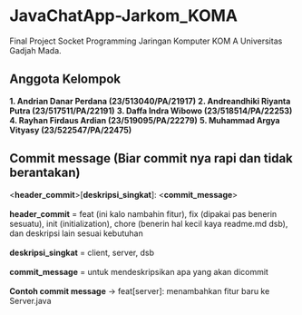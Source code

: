 # JavaChatApp-Jarkom_KOMA
Final Project Socket Programming Jaringan Komputer KOM A Universitas Gadjah Mada.

## Anggota Kelompok
**1. Andrian Danar Perdana (23/513040/PA/21917)**
**2. Andreandhiki Riyanta Putra (23/517511/PA/22191)**
**3. Daffa Indra Wibowo (23/518514/PA/22253)**
**4. Rayhan Firdaus Ardian (23/519095/PA/22279)**
**5. Muhammad Argya Vityasy (23/522547/PA/22475)**

## Commit message (Biar commit nya rapi dan tidak berantakan)
<**header_commit**>[**deskripsi_singkat**]: <**commit_message**> <br/> <br/>
**header_commit** = feat (ini kalo nambahin fitur), fix (dipakai pas benerin sesuatu), init (initialization), chore (benerin hal kecil kaya readme.md dsb), dan deskripsi lain sesuai kebutuhan <br/> <br/>
**deskripsi_singkat** = client, server, dsb <br/> <br/>
**commit_message** = untuk mendeskripsikan apa yang akan dicommit <br/> <br/>
**Contoh commit message** -> feat[server]: menambahkan fitur baru ke Server.java <br/>
